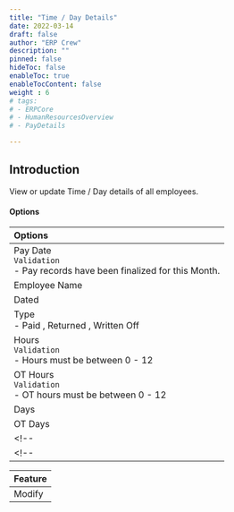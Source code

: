```yaml
---
title: "Time / Day Details"
date: 2022-03-14
draft: false
author: "ERP Crew"
description: ""
pinned: false
hideToc: false
enableToc: true
enableTocContent: false
weight : 6
# tags: 
# - ERPCore 
# - HumanResourcesOverview
# - PayDetails

---
```


## Introduction

View or update Time / Day details of all employees.

#### Options

|Options|  
  |:------|   
  | Pay Date <br> `Validation`  <br> - Pay records have been finalized for this Month.
  | Employee Name
  | Dated
  | Type <br> - Paid , Returned , Written Off
  | Hours <br> `Validation` <br>  - Hours must be between 0 - 12
  | OT Hours <br>  `Validation` <br> - OT hours must be between 0 - 12
  | Days 
  | OT Days
  <!-- | Minutes <br> `Validation`  <br> - Minutes must be between 0 - 59 -->
  <!-- | OT Minutes <br>  `Validation` <br>  - OT minutes must be between 0 - 59 -->


|Feature|   
  |:------|
  | Modify 
